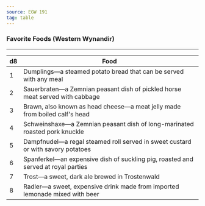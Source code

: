 ```yaml
---
source: EGW 191
tag: table
---
```


### Favorite Foods (Western Wynandir)
---
|d8|Food|
|----|------------|
|1|Dumplings—a steamed potato bread that can be served with any meal|
|2|Sauerbraten—a Zemnian peasant dish of pickled horse meat served with cabbage|
|3|Brawn, also known as head cheese—a meat jelly made from boiled calf's head|
|4|Schweinshaxe—a Zemnian peasant dish of long-marinated roasted pork knuckle|
|5|Dampfnudel—a regal steamed roll served in sweet custard or with savory potatoes|
|6|Spanferkel—an expensive dish of suckling pig, roasted and served at royal parties|
|7|Trost—a sweet, dark ale brewed in Trostenwald|
|8|Radler—a sweet, expensive drink made from imported lemonade mixed with beer|

